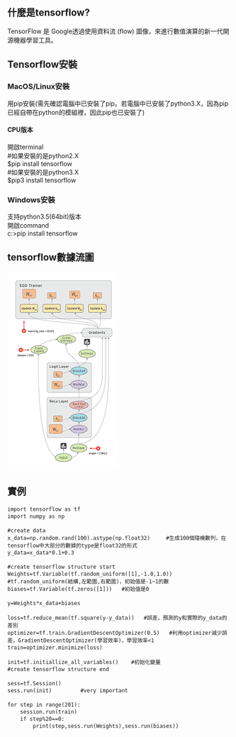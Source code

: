 ## **什麼是tensorflow?**  
TensorFlow 是 Google透過使用資料流 (flow) 圖像，來進行數值演算的新一代開源機器學習工具。

## **Tensorflow安裝**  
### MacOS/Linux安裝  
用pip安裝(需先確認電腦中已安裝了pip。若電腦中已安裝了python3.X，因為pip已經自帶在python的模組裡，因此pip也已安裝了)  
#### CPU版本  
開啟terminal    
#如果安裝的是python2.X  
$pip install tensorflow  
#如果安裝的是python3.X  
$pip3 install tensorflow  
### Windows安裝  
支持python3.5(64bit)版本  
開啟command  
c:\>pip install tensorflow  

## **tensorflow數據流圖**
![image](img.gif)

## **實例**
	import tensorflow as tf
	import numpy as np

	#create data
	x_data=np.random.rand(100).astype(np.float32)     #生成100個隨機數列，在tensorflow中大部分的數據的type是float32的形式
	y_data=x_data*0.1+0.3

	#create tensorflow structure start
	Weights=tf.Variable(tf.random_uniform([1],-1.0,1.0))  #tf.random_uniform(結構,左範圍,右範圍)，初始值是-1~1的數
	biases=tf.Variable(tf.zeros([1]))   #初始值是0

	y=Weights*x_data+biases

	loss=tf.reduce_mean(tf.square(y-y_data))   #誤差，預測的y和實際的y_data的差別
	optimizer=tf.train.GradientDescentOptimizer(0.5)   #利用optimizer減少誤差，GradientDescentOptimizer(學習效率)，學習效率<1
	train=optimizer.minimize(loss)

	init=tf.initiallize_all_variables()    #初始化變量
	#create tensorflow structure end

	sess=tf.Session()
	sess.run(init)         #very important

	for step in range(201):
		session.run(train)
		if step%20==0:
			print(step,sess.run(Weights),sess.run(biases))
